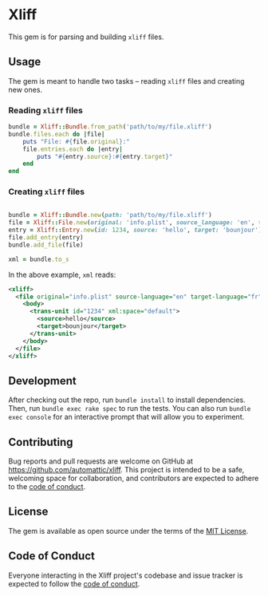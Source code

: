 # Xliff

This gem is for parsing and building `xliff` files.

## Usage

The gem is meant to handle two tasks – reading `xliff` files and creating new ones. 

### Reading `xliff` files

```ruby
bundle = Xliff::Bundle.from_path('path/to/my/file.xliff')
bundle.files.each do |file|
    puts "File: #{file.original}:"
    file.entries.each do |entry|
        puts "#{entry.source}:#{entry.target}"
    end
end
```

### Creating `xliff` files
```ruby

bundle = Xliff::Bundle.new(path: 'path/to/my/file.xliff')
file = Xliff::File.new(original: 'info.plist', source_language: 'en', target_language: 'fr')
entry = Xliff::Entry.new(id: 1234, source: 'hello', target: 'bounjour')
file.add_entry(entry)
bundle.add_file(file)

xml = bundle.to_s
```

In the above example, `xml` reads:

```xml
<xliff>
  <file original="info.plist" source-language="en" target-language="fr" datatype="plaintext">
    <body>
      <trans-unit id="1234" xml:space="default">
        <source>hello</source>
        <target>bounjour</target>
      </trans-unit>
    </body>
  </file>
</xliff>
```

## Development

After checking out the repo, run `bundle install` to install dependencies. Then, run `bundle exec rake spec` to run the tests. You can also run `bundle exec console` for an interactive prompt that will allow you to experiment.

## Contributing

Bug reports and pull requests are welcome on GitHub at https://github.com/automattic/xliff. This project is intended to be a safe, welcoming space for collaboration, and contributors are expected to adhere to the [code of conduct](https://github.com/automattic/xliff/blob/trunk/CODE_OF_CONDUCT.md).

## License

The gem is available as open source under the terms of the [MIT License](https://opensource.org/licenses/MIT).

## Code of Conduct

Everyone interacting in the Xliff project's codebase and issue tracker is expected to follow the [code of conduct](https://github.com/automattic/xliff/blob/trunk/CODE_OF_CONDUCT.md).

